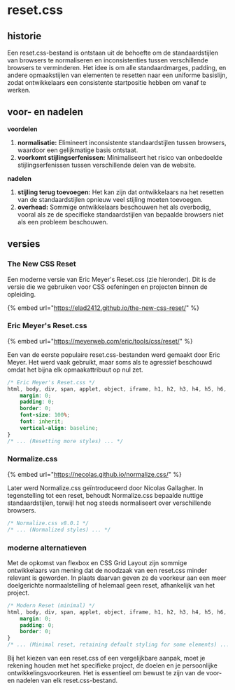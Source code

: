 # reset.css

## historie

Een reset.css-bestand is ontstaan uit de behoefte om de standaardstijlen van browsers te normaliseren en inconsistenties tussen verschillende browsers te verminderen. Het idee is om alle standaardmarges, padding, en andere opmaakstijlen van elementen te resetten naar een uniforme basislijn, zodat ontwikkelaars een consistente startpositie hebben om vanaf te werken.

## voor- en nadelen

**voordelen**

1. **normalisatie:** Elimineert inconsistente standaardstijlen tussen browsers, waardoor een gelijkmatige basis ontstaat.
2. **voorkomt stijlingserfenissen:** Minimaliseert het risico van onbedoelde stijlingserfenissen tussen verschillende delen van de website.

**nadelen**

1. **stijling terug toevoegen:** Het kan zijn dat ontwikkelaars na het resetten van de standaardstijlen opnieuw veel stijling moeten toevoegen.
2. **overhead:** Sommige ontwikkelaars beschouwen het als overbodig, vooral als ze de specifieke standaardstijlen van bepaalde browsers niet als een probleem beschouwen.

## versies

### The New CSS Reset

Een moderne versie van Eric Meyer's Reset.css (zie hieronder). Dit is de versie die we gebruiken voor CSS oefeningen en projecten binnen de opleiding.

{% embed url="https://elad2412.github.io/the-new-css-reset/" %}

### Eric Meyer's Reset.css

{% embed url="https://meyerweb.com/eric/tools/css/reset/" %}

Een van de eerste populaire reset.css-bestanden werd gemaakt door Eric Meyer. Het werd vaak gebruikt, maar soms als te agressief beschouwd omdat het bijna elk opmaakattribuut op nul zet.

```css
/* Eric Meyer's Reset.css */
html, body, div, span, applet, object, iframe, h1, h2, h3, h4, h5, h6, p, blockquote, pre, a, abbr, acronym, address, big, cite, code, del, dfn, em, img, ins, kbd, q, s, samp, small, strike, strong, sub, sup, tt, var, b, u, i, center, dl, dt, dd, ol, ul, li, fieldset, form, label, legend, table, caption, tbody, tfoot, thead, tr, th, td, article, aside, canvas, details, embed, figure, figcaption, footer, header, hgroup, menu, nav, output, ruby, section, summary, time, mark, audio, video {
    margin: 0;
    padding: 0;
    border: 0;
    font-size: 100%;
    font: inherit;
    vertical-align: baseline;
}
/* ... (Resetting more styles) ... */
```

### Normalize.css

{% embed url="https://necolas.github.io/normalize.css/" %}

Later werd Normalize.css geïntroduceerd door Nicolas Gallagher. In tegenstelling tot een reset, behoudt Normalize.css bepaalde nuttige standaardstijlen, terwijl het nog steeds normaliseert over verschillende browsers.

```css
/* Normalize.css v8.0.1 */
/* ... (Normalized styles) ... */
```

### moderne alternatieven

Met de opkomst van flexbox en CSS Grid Layout zijn sommige ontwikkelaars van mening dat de noodzaak van een reset.css minder relevant is geworden. In plaats daarvan geven ze de voorkeur aan een meer doelgerichte normaalstelling of helemaal geen reset, afhankelijk van het project.

```css
/* Modern Reset (minimal) */
html, body, div, span, applet, object, iframe, h1, h2, h3, h4, h5, h6, p, blockquote, pre, a, abbr, acronym, address, big, cite, code, del, dfn, em, img, ins, kbd, q, s, samp, small, strike, strong, sub, sup, tt, var, b, u, i, center, dl, dt, dd, ol, ul, li, fieldset, form, label, legend, table, caption, tbody, tfoot, thead, tr, th, td {
    margin: 0;
    padding: 0;
    border: 0;
}
/* ... (Minimal reset, retaining default styling for some elements) ... */
```

Bij het kiezen van een reset.css of een vergelijkbare aanpak, moet je rekening houden met het specifieke project, de doelen en je persoonlijke ontwikkelingsvoorkeuren. Het is essentieel om bewust te zijn van de voor- en nadelen van elk reset.css-bestand.
